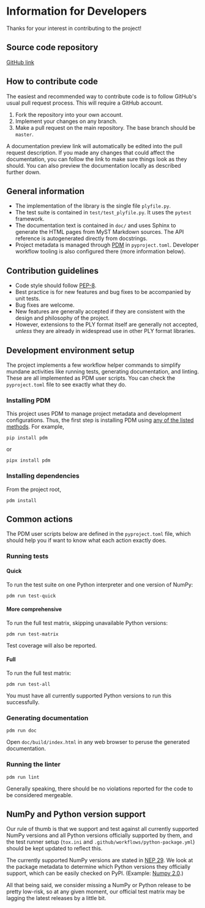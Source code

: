 # Information for Developers

Thanks for your interest in contributing to the project!

## Source code repository

[GitHub link](https://github.com/dranjan/python-plyfile)

## How to contribute code

The easiest and recommended way to contribute code is to follow GitHub's
usual pull request process. This will require a GitHub account.

1. Fork the repository into your own account.
2. Implement your changes on any branch.
3. Make a pull request on the main repository. The base branch should
   be `master`.

A documentation preview link will automatically be edited into the pull
request description. If you made any changes that could affect the
documentation, you can follow the link to make sure things look as they
should. You can also preview the documentation locally as described
further down.

## General information

- The implementation of the library is the single file `plyfile.py`.
- The test suite is contained in `test/test_plyfile.py`. It uses the
  `pytest` framework.
- The documentation text is contained in `doc/` and uses Sphinx to
  generate the HTML pages from MyST Markdown sources.
  The API reference is autogenerated directly from docstrings.
- Project metadata is managed through [PDM](https://pdm.fming.dev)
  in `pyproject.toml`.
  Developer workflow tooling is also configured there (more information
  below).

## Contribution guidelines

- Code style should follow [PEP-8](https://peps.python.org/pep-0008/).
- Best practice is for new features and bug fixes to be accompanied by
  unit tests.
- Bug fixes are welcome.
- New features are generally accepted if they are consistent with the
  design and philosophy of the project.
- However, extensions to the PLY format itself are generally not
  accepted, _unless_ they are already in widespread use in other PLY
  format libraries.

## Development environment setup

The project implements a few workflow helper commands to simplify
mundane activities like running tests, generating documentation, and
linting. These are all implemented as PDM user scripts. You can check
the `pyproject.toml` file to see exactly what they do.

### Installing PDM

This project uses PDM to manage project metadata and development
configurations. Thus, the first step is installing PDM using [any of the
listed methods](https://pdm.fming.dev/latest/#installation).
For example,

```none
pip install pdm
```

or

```none
pipx install pdm
```

### Installing dependencies

From the project root,

```none
pdm install
```

## Common actions

The PDM user scripts below are defined in the `pyproject.toml` file,
which should help you if want to know what each action exactly does.

### Running tests

#### Quick

To run the test suite on one Python interpreter and one version of
NumPy:

```none
pdm run test-quick
```

#### More comprehensive

To run the full test matrix, skipping unavailable Python versions:

```none
pdm run test-matrix
```

Test coverage will also be reported.

#### Full

To run the full test matrix:

```none
pdm run test-all
```

You must have all currently supported Python versions to run this
successfully.

### Generating documentation

```none
pdm run doc
```

Open `doc/build/index.html` in any web browser to peruse the generated
documentation.

### Running the linter

```none
pdm run lint
```

Generally speaking, there should be no violations reported for the code
to be considered mergeable.

## NumPy and Python version support

Our rule of thumb is that we support and test against all currently supported
NumPy versions and all Python versions officially supported by them, and
the test runner setup (`tox.ini` and
`.github/workflows/python-package.yml`) should be kept updated to
reflect this.

The currently supported NumPy versions are stated in
[NEP 29](https://numpy.org/neps/nep-0029-deprecation_policy.html).
We look at the package metadata to determine which Python versions they
officially support, which can be easily checked on PyPI. (Example:
[Numpy 2.0](https://pypi.org/project/numpy/2.0.0/).)

All that being said, we consider missing a NumPy or Python release to
be pretty low-risk, so at any given moment, our official test matrix
may be lagging the latest releases by a little bit.
